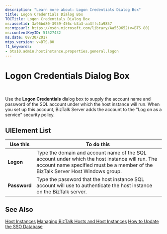 ```yaml
---
description: "Learn more about: Logon Credentials Dialog Box"
title: Logon Credentials Dialog Box
TOCTitle: Logon Credentials Dialog Box
ms:assetid: 3a96bd80-3959-456c-b3a3-aa3ffc1a9857
ms:mtpsurl: https://msdn.microsoft.com/library/Aa559652(v=BTS.80)
ms:contentKeyID: 51527432
ms.date: 08/30/2017
mtps_version: v=BTS.80
f1_keywords:
- bts10.admin.hostinstance.properties.general.logon
---
```


# Logon Credentials Dialog Box

 

Use the **Logon Credentials** dialog box to supply the account name and password of the SQL account under which the host instance will run. When you set up this account, BizTalk Server adds the account to the "Log on as a service" security policy.

## UIElement List

<table>
<thead>
<tr class="header">
<th>Use this</th>
<th>To do this</th>
</tr>
</thead>
<tbody>
<tr class="odd">
<td><strong>Logon</strong></td>
<td>Type the domain and account name of the SQL account under which the host instance will run. The account name specified must be a member of the BizTalk Server Host Windows group.</td>
</tr>
<tr class="even">
<td><strong>Password</strong></td>
<td>Type the password that the host instance SQL account will use to authenticate the host instance on the BizTalk server.</td>
</tr>
</tbody>
</table>


## See Also

[Host Instances](https://msdn.microsoft.com/library/aa560673\(v=bts.80\))  
[Managing BizTalk Hosts and Host Instances](https://msdn.microsoft.com/library/aa561042\(v=bts.80\))  
[How to Update the SSO Database](https://msdn.microsoft.com/library/aa559867\(v=bts.80\))

